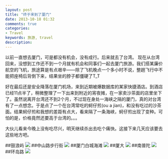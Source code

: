 ```yaml
---
layout: post
title: "终于来到了厦门"
date: 2013-10-18 01:32
comments: true
categories: 
- Travel
keywords: 旅游, travel 
description: 
---
```

以前一直想去厦门，可是都没有机会，没有成行。后来就去了台湾。
现在从台湾回来，没想到工作还不到一个月就有机会和同事们一起去厦门旅游。我们搭某廉价航空的飞机，旅途算是有点艰辛——除了飞机晚点一个多小时不说，整趟飞行中不能把座椅后背倒下来，结果坐的脖子都僵硬了T_T

好在最后还是安全降落在厦门机场，来到近期被爆数据库的某家快捷酒店。到酒店已经11点半了，稍微整理了一下出来到附近的宵夜摊，在一家卖沙茶面的店里坐下了。虽然说离开台湾还不到2个月，不过现在身处一海峡之隔的厦门，真的对台湾有了一点想念。于是点了一个在台湾常吃的蚵仔煎(ou a jian)，和没有吃过的沙茶面。结果蚵仔煎和我想的差距有点大，看来隔了一条海峡，蚵仔煎出现了变种。可怕的是，价格竟然还要高于台湾的。。。

大伙儿看来今晚上没有吃尽兴，明天继续杀出去吃个痛快。这接下来几天应该要去这些地方吧。

##鼓浪屿
<img src="http://maps.googleapis.com/maps/api/staticmap?size=640x200&maptype=roadmap&markers=size:mid%7Ccolor:red%7C鼓浪屿%7C&zoom=14&sensor=false" />
##中山路步行街
<img src="http://maps.googleapis.com/maps/api/staticmap?size=640x200&maptype=roadmap&markers=size:mid%7Ccolor:red%7C中山路步行街%7C&zoom=14&sensor=false" />
##厦门白城海滩
<img src="http://maps.googleapis.com/maps/api/staticmap?size=640x200&maptype=roadmap&markers=size:mid%7Ccolor:red%7C厦门白城海滩%7C&zoom=14&sensor=false" />
##厦大
<img src="http://maps.googleapis.com/maps/api/staticmap?size=640x200&maptype=roadmap&markers=size:mid%7Ccolor:red%7C厦门大学%7C&zoom=14&sensor=false" />
##南普陀
<img src="http://maps.googleapis.com/maps/api/staticmap?size=640x200&maptype=roadmap&markers=size:mid%7Ccolor:red%7C南普陀%7C&zoom=14&sensor=false" />
##环岛路
<img src="http://maps.googleapis.com/maps/api/staticmap?size=640x200&maptype=roadmap&markers=size:mid%7Ccolor:red%7C环岛路%7C&zoom=12&sensor=false" />



